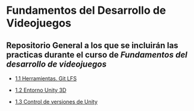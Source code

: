 # Fundamentos del Desarrollo de Videojuegos

## Repositorio General a los que se incluirán las practicas durante el curso de *Fundamentos del desarrollo de videojuegos*

- [1.1 Herramientas. Git LFS](https://github.com/Alu0101030562/1.1-Herramientas.-Git-LFS)
  
- [1.2 Entorno Unity 3D](https://github.com/Alu0101030562/1.2-Entorno-Unity-3D)

- [1.3 Control de versiones de Unity](https://github.com/Alu0101030562/1.3-Control-de-versiones-de-Unity)
